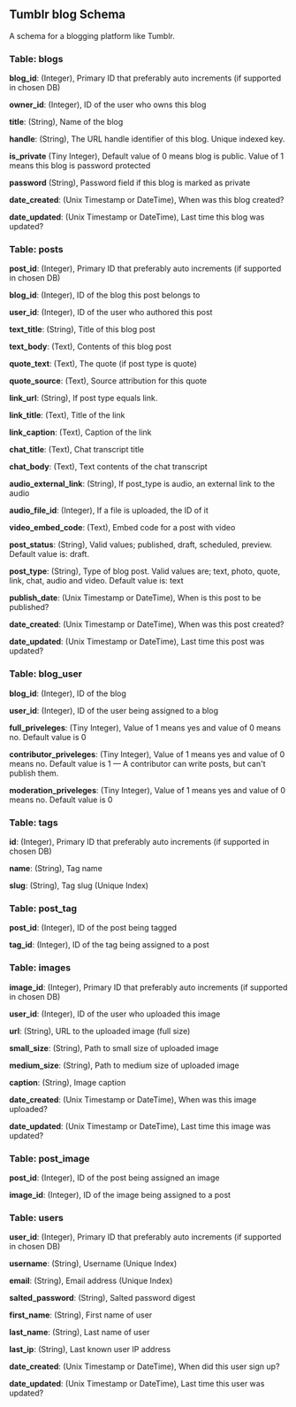 
## Tumblr blog Schema

A schema for a blogging platform like Tumblr.

### Table: blogs

**blog_id**: (Integer), Primary ID that preferably auto increments (if supported in chosen DB)

**owner_id**: (Integer), ID of the user who owns this blog

**title**: (String), Name of the blog

**handle**: (String), The URL handle identifier of this blog. Unique indexed key.

**is_private** (Tiny Integer), Default value of 0 means blog is public. Value of 1 means this blog is password protected

**password** (String), Password field if this blog is marked as private

**date_created**: (Unix Timestamp or DateTime), When was this blog created?

**date_updated**: (Unix Timestamp or DateTime), Last time this blog was updated?

### Table: posts

**post_id**: (Integer), Primary ID that preferably auto increments (if supported in chosen DB)

**blog_id**: (Integer), ID of the blog this post belongs to

**user_id**: (Integer), ID of the user who authored this post

**text_title**: (String), Title of this blog post

**text_body**: (Text), Contents of this blog post

**quote_text**: (Text), The quote (if post type is quote)

**quote_source**: (Text), Source attribution for this quote 

**link_url**: (String), If post type equals link.

**link_title**: (Text), Title of the link

**link_caption**: (Text), Caption of the link

**chat_title**: (Text), Chat transcript title

**chat_body**: (Text), Text contents of the chat transcript

**audio_external_link**: (String), If post_type is audio, an external link to the audio

**audio_file_id**: (Integer), If a file is uploaded, the ID of it

**video_embed_code**: (Text), Embed code for a post with video

**post_status**: (String), Valid values; published, draft, scheduled, preview. Default value is: draft.

**post_type**: (String), Type of blog post. Valid values are; text, photo, quote, link, chat, audio and video. Default value is: text

**publish_date**: (Unix Timestamp or DateTime), When is this post to be published?

**date_created**: (Unix Timestamp or DateTime), When was this post created?

**date_updated**: (Unix Timestamp or DateTime), Last time this post was updated?

### Table: blog_user

**blog_id**: (Integer), ID of the blog

**user_id**: (Integer), ID of the user being assigned to a blog

**full_priveleges**: (Tiny Integer), Value of 1 means yes and value of 0 means no. Default value is 0

**contributor_priveleges**: (Tiny Integer), Value of 1 means yes and value of 0 means no. Default value is 1 — A contributor can write posts, but can't publish them.

**moderation_priveleges**: (Tiny Integer), Value of 1 means yes and value of 0 means no. Default value is 0

### Table: tags

**id**: (Integer), Primary ID that preferably auto increments (if supported in chosen DB)

**name**: (String), Tag name

**slug**: (String), Tag slug (Unique Index)

### Table: post_tag

**post_id**: (Integer), ID of the post being tagged

**tag_id**: (Integer), ID of the tag being assigned to a post

### Table: images

**image_id**: (Integer), Primary ID that preferably auto increments (if supported in chosen DB)

**user_id**: (Integer), ID of the user who uploaded this image

**url**: (String), URL to the uploaded image (full size)

**small_size**: (String), Path to small size of uploaded image

**medium_size**: (String), Path to medium size of uploaded image

**caption**: (String), Image caption

**date_created**: (Unix Timestamp or DateTime), When was this image uploaded?

**date_updated**: (Unix Timestamp or DateTime), Last time this image was updated?

### Table: post_image

**post_id**: (Integer), ID of the post being assigned an image

**image_id**: (Integer), ID of the image being assigned to a post

### Table: users

**user_id**: (Integer), Primary ID that preferably auto increments (if supported in chosen DB)

**username**: (String), Username (Unique Index)

**email**: (String), Email address (Unique Index)

**salted_password**: (String), Salted password digest

**first_name**: (String), First name of user

**last_name**: (String), Last name of user

**last_ip**: (String), Last known user IP address

**date_created**: (Unix Timestamp or DateTime), When did this user sign up?

**date_updated**: (Unix Timestamp or DateTime), Last time this user was updated?